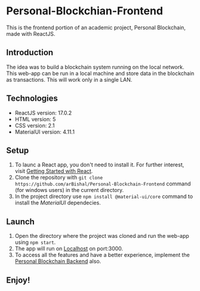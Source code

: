 # Personal-Blockchian-Frontend
This is the frontend portion of an academic project, Personal Blockchain, made with ReactJS.


## Introduction
The idea was to build a blockchain system running on the local network.
This web-app can be run in a local machine and store data in the blockchain as transactions. 
This will work only in a single LAN.


## Technologies
* ReactJS version: 17.0.2 
* HTML version: 5
* CSS version: 2.1
* MaterialUI version: 4.11.1


## Setup

1) To launc a React app, you don't need to install it. For further interest, visit [Getting Started with React](https://reactjs.org/docs/getting-started.html).
2) Clone the repository with `git clone https://github.com/arBishal/Personal-Blockchain-Frontend` command (for windows users) in the current directory.
3) In the project directory use `npm install @material-ui/core` command to install the *MaterialUI* dependecies.

## Launch
1) Open the directory where the project was cloned and run the web-app using `npm start`.
2) The app will run on [Localhost](localhost:3000) on port:3000.
3) To access all the features and have a better experience, implement the [Personal Blockchain Backend](https://github.com/magic-kiri/Personal-Blockchain-Backend) also.

## Enjoy!
